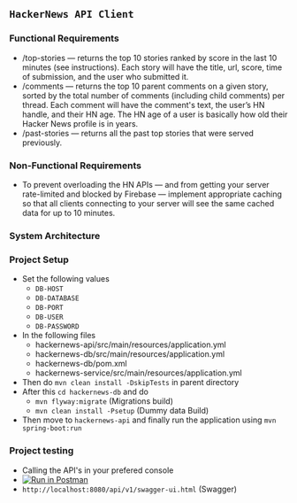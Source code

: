 ## `HackerNews API Client`

### Functional Requirements
- /top-stories — returns the top 10 stories ranked by score in the last 10 minutes (see instructions). Each story will have the title, url, score, time of submission, and the user who submitted it.
- /comments — returns the top 10 parent comments on a given story, sorted by the total number of comments (including child comments) per thread. Each comment will have the comment's text, the user’s HN handle, and their HN age. The HN age of a user is basically how old their Hacker News profile is in years.
- /past-stories — returns all the past top stories that were served previously.

### Non-Functional Requirements
- To prevent overloading the HN APIs — and from getting your server rate-limited and blocked by Firebase — implement appropriate caching so that all clients connecting to your server will see the same cached data for up to 10 minutes.

### System Architecture



### Project Setup
- Set the following values
     - `DB-HOST`
     - `DB-DATABASE`
     - `DB-PORT`
     - `DB-USER`
     - `DB-PASSWORD` 
- In the following files
    - hackernews-api/src/main/resources/application.yml
    - hackernews-db/src/main/resources/application.yml
    - hackernews-db/pom.xml
    - hackernews-service/src/main/resources/application.yml
- Then do `mvn clean install -DskipTests` in parent directory
- After this `cd hackernews-db` and do
    - `mvn flyway:migrate` (Migrations build)
    - `mvn clean install -Psetup` (Dummy data Build)
- Then move to `hackernews-api` and finally run the application using `mvn spring-boot:run`

### Project testing
- Calling the API's in your prefered console
- [![Run in Postman](https://run.pstmn.io/button.svg)](https://app.getpostman.com/run-collection/6ff56ec596372c23ccd1)
- `http://localhost:8080/api/v1/swagger-ui.html` (Swagger)

    
    